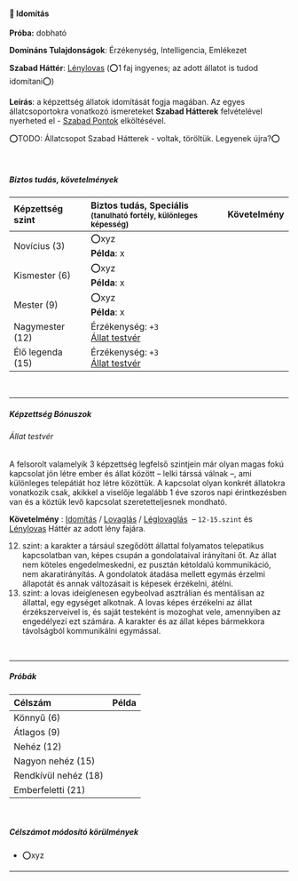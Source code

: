#### 🔵 Idomítás

**Próba:** dobható

**Domináns Tulajdonságok**: Érzékenység, Intelligencia, Emlékezet

**Szabad Háttér**: [Lénylovas](../hatterek.szabad/lenylovas.md) (⭕1 faj ingyenes; az adott állatot is tudod idomítani⭕)

**Leírás**: a képzettség állatok idomítását fogja magában. Az egyes állatcsoportokra vonatkozó ismereteket **Szabad Hátterek** felvételével nyerheted el -  [Szabad Pontok](../016_02_szp.md) elköltésével.

⭕TODO: Állatcsopot Szabad Hátterek - voltak, töröltük. Legyenek újra?⭕

<br />

##### Biztos tudás, követelmények

| Képzettség szint | Biztos tudás, Speciális <br /><sub>(tanulható fortély, különleges  képesség)</sub> | Követelmény |
| :--------------- | :--------------------------------------------------------------------------------- | :---------: |
| Novícius (3)     | ⭕xyz <br /> **Példa**: x                                                           |             |
| Kismester (6)    | ⭕xyz <br /> **Példa**: x                                                           |             |
| Mester (9)       | ⭕xyz <br /> **Példa**: x                                                           |             |
| Nagymester (12)  | Érzékenység: `+3`<br />[Állat testvér](#%C3%A1llat-testv%C3%A9r)                   |             |
| Élő legenda (15) | Érzékenység: `+3`<br />[Állat testvér](#%C3%A1llat-testv%C3%A9r)                   |             |

<br />

---
##### Képzettség Bónuszok

###### Állat testvér

A felsorolt valamelyik 3 képzettség legfelső szintjein már olyan magas fokú kapcsolat jön létre ember és állat között – lelki társsá válnak –, ami különleges telepátiát hoz létre közöttük. A kapcsolat olyan konkrét állatokra vonatkozik csak, akikkel a viselője legalább 1 éve szoros napi érintkezésben van és a köztük levő kapcsolat szeretetteljesnek mondható.

**Követelmény** : [Idomítás](idomitas.md) / [Lovaglás](lovaglas.md) / [Léglovaglás](leglovaglas.md) &nbsp;–&nbsp;`12-15.szint` és [Lénylovas](../hatterek.szabad/lenylovas.md) Háttér az adott lény fajára.

12. szint: a karakter a társául szegődött állattal folyamatos telepatikus kapcsolatban van, képes csupán a gondolataival irányítani őt. Az állat nem köteles engedelmeskedni, ez pusztán kétoldalú kommunikáció, nem akaratirányítás. A gondolatok átadása mellett egymás érzelmi állapotát és annak változásait is képesek érzékelni, átélni.
15. szint: a lovas ideiglenesen egybeolvad asztrálian és mentálisan az állattal, egy egységet alkotnak. A lovas képes érzékelni az állat érzékszerveivel is, és saját testeként is mozoghat vele, amennyiben az engedélyezi ezt számára. A karakter és az állat képes bármekkora távolságból kommunikálni egymással.


<br />

---
##### Próbák

| Célszám | Példa  |
| :----------- | :----------- |
| Könnyű       (6)  | |
| Átlagos      (9)  | |
| Nehéz        (12) | |
| Nagyon nehéz (15) | |
| Rendkívül nehéz (18) | |
| Emberfeletti (21) | |

<br />

##### Célszámot módosító körülmények

- ⭕xyz

---
